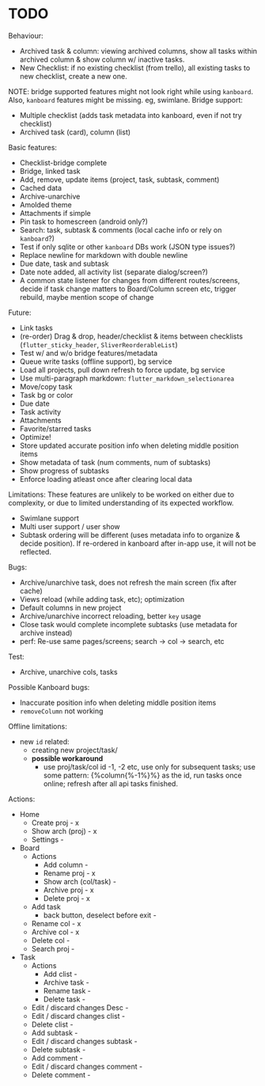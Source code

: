 # TODO

Behaviour:
- Archived task & column: viewing archived columns, show all tasks within archived column & show column w/ inactive tasks.
- New Checklist: if no existing checklist (from trello), all existing tasks to new checklist, create a new one.

NOTE: bridge supported features might not look right while using `kanboard`.
Also, `kanboard` features might be missing. eg, swimlane. 
Bridge support:
- Multiple checklist (adds task metadata into kanboard, even if not try checklist)
- Archived task (card), column (list)

Basic features:
- Checklist-bridge complete
- Bridge, linked task
- Add, remove, update items (project, task, subtask, comment)
- Cached data
- Archive-unarchive
- Amolded theme
- Attachments if simple
- Pin task to homescreen (android only?)
- Search: task, subtask & comments (local cache info or rely on `kanboard`?)
- Test if only sqlite or other `kanboard` DBs work (JSON type issues?)
- Replace newline for markdown with double newline
- Due date, task and subtask
- Date note added, all activity list (separate dialog/screen?)
- A common state listener for changes from different routes/screens, decide if task change matters to Board/Column screen etc, trigger rebuild, maybe mention scope of change

Future:
- Link tasks
- (re-order) Drag & drop, header/checklist & items between checklists (`flutter_sticky_header`, `SliverReorderableList`)
- Test w/ and w/o bridge features/metadata
- Queue write tasks (offline support), bg service
- Load all projects, pull down refresh to force update, bg service
- Use multi-paragraph markdown: `flutter_markdown_selectionarea`
- Move/copy task
- Task bg or color
- Due date
- Task activity
- Attachments
- Favorite/starred tasks
- Optimize!
- Store updated accurate position info when deleting middle position items
- Show metadata of task (num comments, num of subtasks)
- Show progress of subtasks
- Enforce loading atleast once after clearing local data

Limitations:
These features are unlikely to be worked on either due to complexity, or due to limited understanding of its expected workflow.

- Swimlane support
- Multi user support / user show
- Subtask ordering will be different (uses metadata info to organize & decide position). If re-ordered in kanboard after in-app use, it will not be reflected.

Bugs:
- Archive/unarchive task, does not refresh the main screen (fix after cache)
- Views reload (while adding task, etc); optimization
- Default columns in new project
- Archive/unarchive incorrect reloading, better `key` usage 
- Close task would complete incomplete subtasks (use metadata for archive instead)
- perf: Re-use same pages/screens; search -> col -> search, etc

Test:
- Archive, unarchive cols, tasks

Possible Kanboard bugs:
- Inaccurate position info when deleting middle position items
- `removeColumn` not working

Offline limitations:
- new `id` related:
    - creating new project/task/
    - **possible workaround**
        - use proj/task/col id -1, -2 etc, use only for subsequent tasks; use some pattern: {%column{%-1%}%} as the id, run tasks once online; refresh after all api tasks finished.

Actions:
- Home
    - Create proj - x
    - Show arch (proj) - x
    - Settings -
- Board
    - Actions
        - Add column -
        - Rename proj - x
        - Show arch (col/task) -
        - Archive proj - x
        - Delete proj - x
    - Add task
        - back button, deselect before exit -
    - Rename col - x
    - Archive col - x
    - Delete col -
    - Search proj -
- Task
    - Actions
        - Add clist -
        - Archive task -
        - Rename task -
        - Delete task -
    - Edit / discard changes Desc -
    - Edit / discard changes clist -
    - Delete clist -
    - Add subtask -
    - Edit / discard changes subtask -
    - Delete subtask -
    - Add comment -
    - Edit / discard changes comment -
    - Delete comment - 